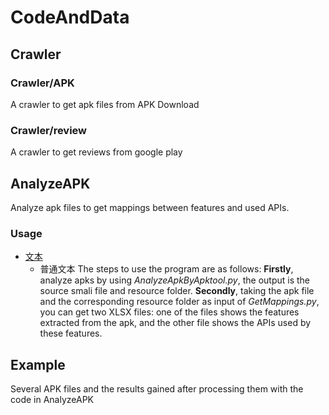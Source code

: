 # CodeAndData
## Crawler
### Crawler/APK
A crawler to get apk files from APK Download
### Crawler/review
  A crawler to get reviews from google play
<br>
## AnalyzeAPK
Analyze apk files to get mappings between features and used APIs.
    
### Usage
* [文本](#文本)
    * 普通文本
    The steps to use the program are as follows:
    **Firstly**, analyze apks by using *AnalyzeApkByApktool.py*, the output is the source smali file and resource folder.
    **Secondly**, taking the apk file and the corresponding resource folder as input of *GetMappings.py*, you can get two XLSX files: one of the files shows the features extracted from the apk, and the other file shows the APIs used by these features.
  
  
## Example
Several APK files and the results gained after processing them with the code in AnalyzeAPK
